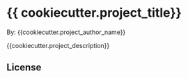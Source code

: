 # {{ cookiecutter.project_title}}

By: {{cookiecutter.project_author_name}}

{{cookiecutter.project_description}}

## License

